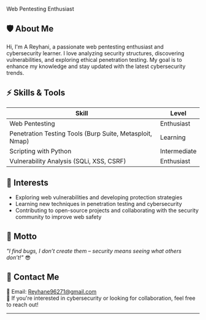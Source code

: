 Web Pentesting Enthusiast  

## 🛡️ About Me  
Hi, I'm A Reyhani, a passionate web pentesting enthusiast and cybersecurity learner. I love analyzing security structures, discovering vulnerabilities, and exploring ethical penetration testing. My goal is to enhance my knowledge and stay updated with the latest cybersecurity trends.

## ⚡ Skills & Tools  
| Skill | Level |
|---------|------|
| Web Pentesting | Enthusiast |
| Penetration Testing Tools (Burp Suite, Metasploit, Nmap) | Learning |
| Scripting with Python | Intermediate |
| Vulnerability Analysis (SQLi, XSS, CSRF) | Enthusiast |

## 📌 Interests  
- Exploring web vulnerabilities and developing protection strategies  
- Learning new techniques in penetration testing and cybersecurity  
- Contributing to open-source projects and collaborating with the security community to improve web safety  

## 🎯 Motto  
*"I find bugs, I don’t create them – security means seeing what others don’t!"* 😎  

## 🔗 Contact Me  
📧 Email: [Reyhane96271@gmail.com](mailto:Reyhane96271@gmail.com)  
💬 If you're interested in cybersecurity or looking for collaboration, feel free to reach out!

---